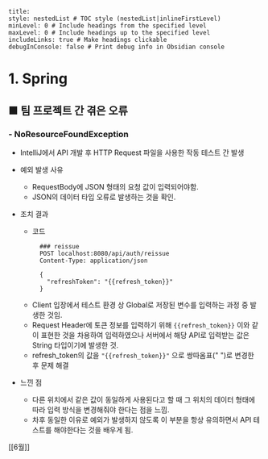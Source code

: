 ```table-of-contents
title: 
style: nestedList # TOC style (nestedList|inlineFirstLevel)
minLevel: 0 # Include headings from the specified level
maxLevel: 0 # Include headings up to the specified level
includeLinks: true # Make headings clickable
debugInConsole: false # Print debug info in Obsidian console
```

# 1. Spring
## ■ 팀 프로젝트 간 겪은 오류

### - NoResourceFoundException

- IntelliJ에서 API 개발 후 HTTP Request 파일을 사용한 작동 테스트 간 발생
  
- 예외 발생 사유
	- RequestBody에 JSON 형태의 요청 값이 입력되어야함.
	- JSON의 데이터 타입 오류로 발생하는 것을 확인.
	  
- 조치 결과
	- 코드
	  ``` plaintext
		### reissue  
		POST localhost:8080/api/auth/reissue  
		Content-Type: application/json  
  
		{  
		  "refreshToken": "{{refresh_token}}"  
		}
		```
	- Client 입장에서 테스트 환경 상 Global로 저장된 변수를 입력하는 과정 중 발생한 것임.
	- Request Header에 토큰 정보를 입력하기 위해  `{{refresh_token}}` 이와 같이 표현한 것을 차용하여 입력하였으나 서버에서 해당 API로 입력받는 값은 String 타입이기에 발생한 것.
	- refresh_token의 값을 `"{{refresh_token}}"` 으로 쌍따옴표(" ")로 변경한 후 문제 해결

- 느낀 점
	- 다른 위치에서 같은 값이 동일하게 사용된다고 할 때 그 위치의 데이터 형태에 따라 입력 방식을 변경해줘야 한다는 점을 느낌.
	- 차후 동일한 이유로 예외가 발생하지 않도록 이 부분을 항상 유의하면서 API 테스트를 해야한다는 것을 배우게 됨.

[[6월]]
